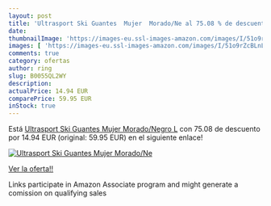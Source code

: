 ```yaml
---
layout: post
title: 'Ultrasport Ski Guantes  Mujer  Morado/Ne al 75.08 % de descuento'
date: 
thumbnailImage: 'https://images-eu.ssl-images-amazon.com/images/I/51o9rZcBLnL._SL200_.jpg'
images: [ 'https://images-eu.ssl-images-amazon.com/images/I/51o9rZcBLnL._SL200_.jpg' ]
comments: true
category: ofertas
author: ring
slug: B0055QL2WY
description:
actualPrice: 14.94 EUR
comparePrice: 59.95 EUR
inStock: true
---
```


Está [Ultrasport Ski Guantes  Mujer  Morado/Negro  L](https://www.amazon.es/dp/B0055QL2WY/?tag=tolees-21) con 75.08 de descuento por 14.94 EUR (original: 59.95 EUR) en el siguiente enlace!

[![Ultrasport Ski Guantes  Mujer  Morado/Ne](https://images-eu.ssl-images-amazon.com/images/I/51o9rZcBLnL._SL200_.jpg)](https://www.amazon.es/dp/B0055QL2WY/?tag=tolees-21)

[Ver la oferta!!](https://www.amazon.es/dp/B0055QL2WY/?tag=tolees-21)

Links participate in Amazon Associate program and might generate a comission on qualifying sales


